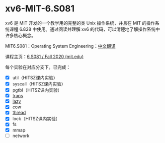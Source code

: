 # xv6-MIT-6.S081
xv6 是 MIT 开发的一个教学用的完整的类 Unix 操作系统，并且在 MIT 的操作系统课程 6.828 中使用。通过阅读并理解 xv6 的代码，可以清楚地了解操作系统中许多核心概念。

MIT6.S081：Operating System Engineering：[中文翻译](https://mit-public-courses-cn-translatio.gitbook.io/mit6-s081/)

课程主页：[6.S081 / Fall 2020 (mit.edu)](https://pdos.csail.mit.edu/6.S081/2020/index.html)


每个实验在对应分支下，已完成：
- [x] util（HITSZ课内实验）
- [x] syscall（HITSZ课内实验）
- [x] pgtbl（HITSZ课内实验）
- [x] [traps](https://github.com/YounG-0516/xv6-6.S081/tree/traps)
- [x] [lazy](https://github.com/YounG-0516/xv6-6.S081/tree/lazy)
- [x] [cow](https://github.com/YounG-0516/xv6-6.S081/tree/cow)
- [x] [thread](https://github.com/YounG-0516/xv6-6.S081/tree/thread)
- [x] lock（HITSZ课内实验）
- [x] fs
- [x] mmap
- [ ] network
